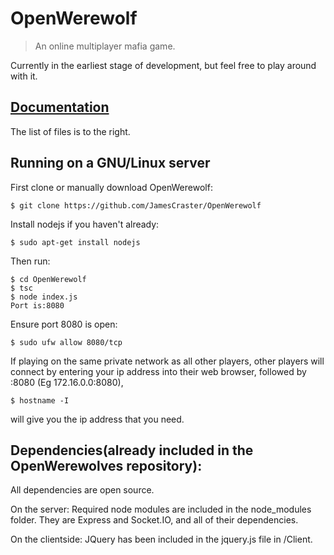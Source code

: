 # OpenWerewolf
> An online multiplayer mafia game. 

Currently in the earliest stage of development, but feel free to play around with it.

## [Documentation](https://jamescraster.github.io/OpenWerewolf/) 
 
The list of files is to the right.

## Running on a GNU/Linux server

First clone or manually download OpenWerewolf:
```
$ git clone https://github.com/JamesCraster/OpenWerewolf
```
Install nodejs if you haven't already:
```
$ sudo apt-get install nodejs
```
Then run:
```
$ cd OpenWerewolf
$ tsc
$ node index.js
Port is:8080
```
Ensure port 8080 is open:
```
$ sudo ufw allow 8080/tcp
```
If playing on the same private network as all other players,
other players will connect by entering your ip address into their web browser, followed by :8080
(Eg 172.16.0.0:8080),
```
$ hostname -I
```
will give you the ip address that you need.

## Dependencies(already included in the OpenWerewolves repository):
All dependencies are open source.

On the server:
Required node modules are included in the node_modules folder.
They are Express and Socket.IO, and all of their dependencies.

On the clientside:
JQuery has been included in the jquery.js file in /Client.

